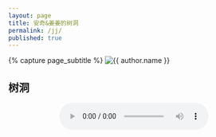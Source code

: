 ```yaml
---
layout: page
title: 安奇&姜姜的树洞
permalink: /jj/
published: true
---
```


<div class="page" markdown="1">

{% capture page_subtitle %}
<img
    class="me"
    alt="{{ author.name }}"
    src="{{ site.author.photo | relative_url }}"
    srcset="{{ site.author.photo2x | relative_url }} 2x"
/>

## 树洞

<p style="text-align: center;"><audio src="https://music.163.com/song/media/outer/url?id=5392945.mp3" preload="preload" controls="controls"></audio></p>

<span id="runtime_span"></span>
<script type="text/javascript">function show_runtime(){window.setTimeout("show_runtime()",1000);X=new 
Date("04/30/2019 17:48:00");
Y=new Date();T=(Y.getTime()-X.getTime());M=24*60*60*1000;
a=T/M;A=Math.floor(a);b=(a-A)*24;B=Math.floor(b);c=(b-B)*60;C=Math.floor((b-B)*60);D=Math.floor((c-C)*60);
runtime_span.innerHTML="认识姜姜的第: "+A+"天"+B+"小时"+C+"分"+D+"秒"}show_runtime();</script>

</div>
